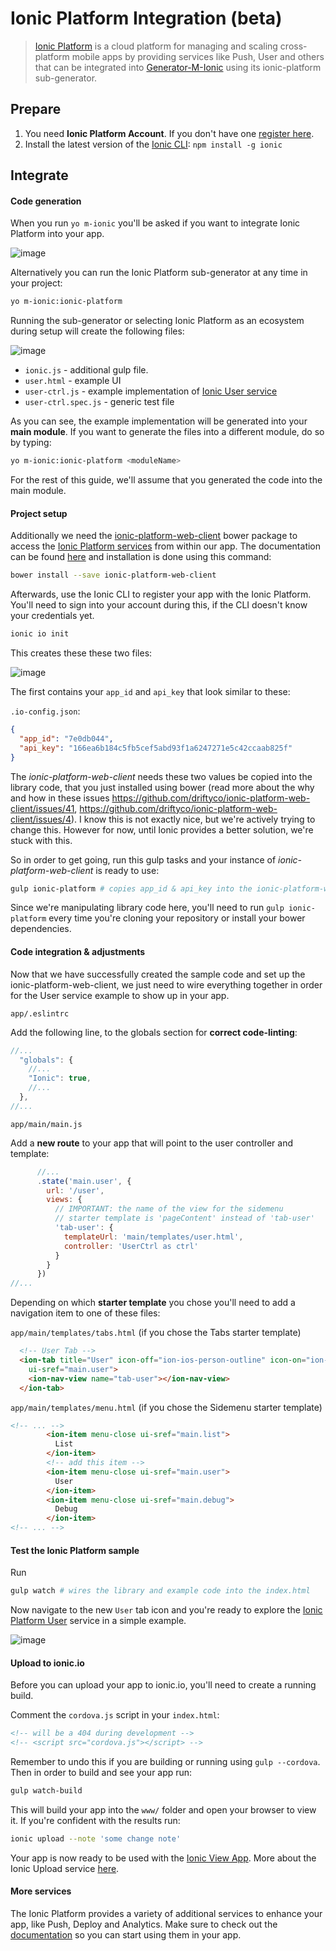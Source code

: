 # Ionic Platform Integration (beta)

> [Ionic Platform](http://ionic.io/platform) is a cloud platform for managing and scaling cross-platform mobile apps by providing services like Push, User and others that can be integrated into [Generator-M-Ionic](https://github.com/mwaylabs/generator-m-ionic) using its ionic-platform sub-generator.

## Prepare

1. You need **Ionic Platform Account**. If you don't have one [register here](https://apps.ionic.io/signup).
2. Install the latest version of the [Ionic CLI](http://ionicframework.com/docs/cli/): `npm install -g ionic`

## Integrate

#### Code generation
When you run `yo m-ionic` you'll be asked if you want to integrate Ionic Platform into your app.

![image](https://cloud.githubusercontent.com/assets/1370779/14608492/343773a8-0586-11e6-9d22-1e41288151e5.png)

Alternatively you can run the Ionic Platform sub-generator at any time in your project:
```sh
yo m-ionic:ionic-platform
```

Running the sub-generator or selecting Ionic Platform as an ecosystem during setup will create the following files:

![image](https://cloud.githubusercontent.com/assets/1370779/14608384/c96a5522-0585-11e6-829c-779b4688747b.png)

- `ionic.js` - additional gulp file.
- `user.html` - example UI
- `user-ctrl.js` - example implementation of [Ionic User service](http://docs.ionic.io/docs/user-overview)
- `user-ctrl.spec.js` - generic test file

As you can see, the example implementation will be generated into your **main module**. If you want to generate the files into a different module, do so by typing:

```sh
yo m-ionic:ionic-platform <moduleName>
```
For the rest of this guide, we'll assume that you generated the code into the main module.

#### Project setup
Additionally we need the [ionic-platform-web-client](https://github.com/driftyco/ionic-platform-web-client) bower package to access the [Ionic Platform services](http://docs.ionic.io/docs/) from within our app. The documentation can be found [here](http://docs.ionic.io/docs) and installation is done using this command:
```sh
bower install --save ionic-platform-web-client
```

Afterwards, use the Ionic CLI to register your app with the Ionic Platform. You'll need to sign into your account during this, if the CLI doesn't know your credentials yet.
```sh
ionic io init
```
This creates these these two files:

![image](https://cloud.githubusercontent.com/assets/1370779/14608842/97f99b86-0587-11e6-94d4-3fef774907a4.png)

The first contains your `app_id` and `api_key` that look similar to these:

`.io-config.json`:
```json
{
  "app_id": "7e0db044",
  "api_key": "166ea6b184c5fb5cef5abd93f1a6247271e5c42ccaab825f"
}
```

The *ionic-platform-web-client* needs these two values be copied into the library code, that you just installed using bower (read more about the why and how in these issues https://github.com/driftyco/ionic-platform-web-client/issues/41, https://github.com/driftyco/ionic-platform-web-client/issues/4). I know this is not exactly nice, but we're actively trying to change this. However for now, until Ionic provides a better solution, we're stuck with this.

So in order to get going, run this gulp tasks and your instance of *ionic-platform-web-client* is ready to use:
```sh
gulp ionic-platform # copies app_id & api_key into the ionic-platform-web-client
```
Since we're manipulating library code here, you'll need to run `gulp ionic-platform` every time you're cloning your repository or install your bower dependencies.


#### Code integration & adjustments
Now that we have successfully created the sample code and set up the ionic-platform-web-client, we just need to wire everything together in order for the User service example to show up in your app.

`app/.eslintrc`

Add the following line, to the globals section for **correct code-linting**:
```js
//...
  "globals": {
    //...
    "Ionic": true,
    //...
  },
//...
```

`app/main/main.js`

Add a **new route** to your app that will point to the user controller and template:
```js
      //...
      .state('main.user', {
        url: '/user',
        views: {
          // IMPORTANT: the name of the view for the sidemenu
          // starter template is 'pageContent' instead of 'tab-user'
          'tab-user': {
            templateUrl: 'main/templates/user.html',
            controller: 'UserCtrl as ctrl'
          }
        }
      })
//...
```

Depending on which **starter template** you chose you'll need to add a navigation item to one of these files:

`app/main/templates/tabs.html` (if you chose the Tabs starter template)

```html
  <!-- User Tab -->
  <ion-tab title="User" icon-off="ion-ios-person-outline" icon-on="ion-ios-person"
    ui-sref="main.user">
    <ion-nav-view name="tab-user"></ion-nav-view>
  </ion-tab>
```

`app/main/templates/menu.html` (if you chose the Sidemenu starter template)

```html
<!-- ... -->
        <ion-item menu-close ui-sref="main.list">
          List
        </ion-item>
        <!-- add this item -->
        <ion-item menu-close ui-sref="main.user">
          User
        </ion-item>
        <ion-item menu-close ui-sref="main.debug">
          Debug
        </ion-item>
<!-- ... -->
```

#### Test the Ionic Platform sample
Run
```sh
gulp watch # wires the library and example code into the index.html
```
Now navigate to the new `User` tab icon and you're ready to explore the [Ionic Platform User](http://docs.ionic.io/docs/user-overview) service in a simple example.

![image](https://cloud.githubusercontent.com/assets/1370779/14609829/be9cb21a-058b-11e6-9212-d573f053c348.png)


#### Upload to ionic.io
Before you can upload your app to ionic.io, you'll need to create a running build.

Comment the `cordova.js` script in your `index.html`:
```html
<!-- will be a 404 during development -->
<!-- <script src="cordova.js"></script> -->
```
Remember to undo this if you are building or running using `gulp --cordova`.
Then in order to build and see your app run:

```sh
gulp watch-build
```
This will build your app into the `www/` folder and open your browser to view it. If you're confident with the results run:

```sh
ionic upload --note 'some change note'
```

Your app is now ready to be used with the [Ionic View App](http://view.ionic.io/).
More about the Ionic Upload service [here](http://docs.ionic.io/docs/io-uploading).

#### More services
The Ionic Platform provides a variety of additional services to enhance your app, like Push, Deploy and Analytics. Make sure to check out the [documentation](http://docs.ionic.io/) so you can start using them in your app.
